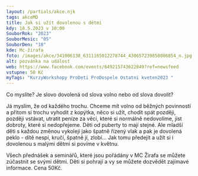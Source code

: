 ```yaml
---
layout: /partials/akce.njk
tags: akceMD
title: Jak si užít dovolenou s dětmi
kdy: 18.5.2023 v 10:00
SouborRok: "2023"
SouborMesic: "05"
SouborDen: "18"
kde: Mc-žirafa
foto: /images/akce/341006138_6311165012278744_430657239858086854_n.jpg
alt: pozvánka na událost
web: https://www.facebook.com/events/649215743622849?ref=newsfeed
vstupne: 50 Kč
myTags: "KurzyWorkshopy ProDeti ProDospele Ostatni kveten2023 "
---
```

<!--StartFragment-->

Co myslíte? Je slovo dovolená od slova volno nebo od slova dovolit?

Já myslím, že od každého trochu. Chceme mít volno od běžných povinností a přitom si trochu vyhodit z kopýtka, něco si užít, chodit spát později, později vstávat, utratit peníze za věci, které si normálně nedovolíme, jíst dobroty, které si nedopřejeme. Děti od puberty to mají stejné. Ale mladší děti s každou změnou vykolejí jako špatně řízený vlak a pak je dovolená peklo - dítě nespí, kručí, špatně jí, zlobí... Jak tomu předejít a užít si i dovolenou s malými dětmi si povíme v květnu.

Všech přednášek a seminářů, které jsou pořádány v MC Žirafa se můžete zúčastnit se svými dětmi. Děti si pohrají a vy se můžete dozvědět zajímavé informace. Cena 50Kč. 

<!--EndFragment-->